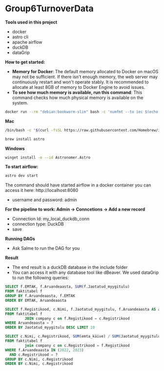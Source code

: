 # Group6TurnoverData
**Tools used in this project**
- docker
- astro cli
- apache airflow
- duckDB
- dataGrip

**How to get started:**
- **Memory for Docker**: The default memory allocated to Docker on macOS may not be sufficient. If there isn't enough memory, the web server may continuously restart and won't operate stably. It is recommended to allocate at least 8GB of memory to Docker Engine to avoid issues.
- **To see how much memory is available, run this command**: This command checks how much physical memory is available on the system.
```bash
docker run --rm "debian:bookworm-slim" bash -c 'numfmt --to iec $(echo $(($(getconf _PHYS_PAGES) * $(getconf PAGE_SIZE))))'
```
**Mac**
```bash
/bin/bash -c "$(curl -fsSL https://raw.githubusercontent.com/Homebrew/install/HEAD/install.sh)"
```
```bash
brew install astro
```

**Windows**
```bash
winget install -e --id Astronomer.Astro
```

**To start airflow:**
```bash
astro dev start
```
The command should have started airflow in a docker container you can access it here: http://localhost:8080
- username and password: admin

**For the pipeline to work: Admin -> Conncetions -> Add a new record**
- Connection Id: my_local_duckdb_conn
- connection type: DuckDB
- save


**Running DAGs**
- Ask Salme to run the DAG for you

**Result**

- The end result is a duckDB database in the include folder
- You can access it with any database tool like dBeaver. We used dataGrip to run the following queries:
```sql
SELECT f.EMTAK, f.Aruandeaasta, SUM(f.Jaotatud_myygitulu)
FROM faktitabel f
GROUP BY f.Aruandeaasta, f.EMTAK
ORDER BY EMTAK, Aruandeaasta
```
```sql
SELECT f.Registikood, c.Nimi, f.Jaotatud_myygitulu, f.Aruandeaasta AS aasta
FROM faktitabel f
         JOIN company c on f.Registikood = c.Registrikood
WHERE Aruandeaasta = ?
ORDER BY Jaotatud_myygitulu DESC LIMIT 10
```

```sql
SELECT c.Nimi, c.Registrikood, SUM(emta_käive) / SUM(Jaotatud_myygitulu) as konversioonikoefitsent
FROM faktitabel f
         join company c on c.Registrikood = f.Registikood
WHERE f.Aruandeaasta IN (2022, 2023)
  AND c.Registrikood = ?
GROUP BY c.Nimi, c.Registrikood
ORDER BY c.Nimi, c.Registrikood
```